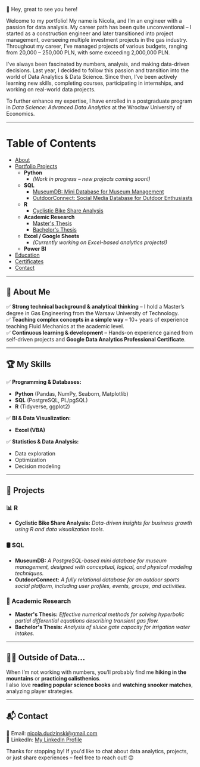 
👋 Hey, great to see you here!

Welcome to my portfolio! My name is Nicola, and I’m an engineer with a passion for data analysis. My career path has been quite unconventional – I started 
as a construction engineer and later transitioned into project management, overseeing multiple investment projects in the gas industry. Throughout my career, 
I’ve managed projects of various budgets, ranging from 20,000 – 250,000 PLN, with some exceeding 2,000,000 PLN.

I've always been fascinated by numbers, analysis, and making data-driven decisions. Last year, I decided to follow this passion and transition into the 
world of Data Analytics & Data Science. Since then, I’ve been actively learning new skills, completing courses, participating in internships, and working 
on real-world data projects.

To further enhance my expertise, I have enrolled in a postgraduate program in *Data Science: Advanced Data Analytics* at the Wrocław University of Economics.

---

# Table of Contents

- [About](#about)
- [Portfolio Projects](#portfolio-projects)
  - **Python**
    - *(Work in progress – new projects coming soon!)*
  - **SQL**
    - [MuseumDB: Mini Database for Museum Management](#museumdb-mini-database-for-museum-management)
    - [OutdoorConnect: Social Media Database for Outdoor Enthusiasts](#outdoorconnect-social-media-database-for-outdoor-enthusiasts)
  - **R**
    - [Cyclistic Bike Share Analysis](#cyclistic-bike-share-analysis)
  - **Academic Research**
    - [Master's Thesis](#masters-thesis)
    - [Bachelor's Thesis](#bachelors-thesis)
  - **Excel / Google Sheets**
    - *(Currently working on Excel-based analytics projects!)*
  - **Power BI**
- [Education](#education)
- [Certificates](#certificates)
- [Contact](#contact)

---

## 📌 About Me

✅ **Strong technical background & analytical thinking** – I hold a Master’s degree in Gas Engineering from the Warsaw University of Technology.  
✅ **Teaching complex concepts in a simple way** – 10+ years of experience teaching Fluid Mechanics at the academic level.  
✅ **Continuous learning & development** – Hands-on experience gained from self-driven projects and **Google Data Analytics Professional Certificate**.  

---

## 🏆 My Skills

✅ **Programming & Databases:**  
   - **Python** (Pandas, NumPy, Seaborn, Matplotlib)  
   - **SQL** (PostgreSQL, PL/pgSQL)  
   - **R** (Tidyverse, ggplot2)  

✅ **BI & Data Visualization:**  
   - **Excel (VBA)**  

✅ **Statistics & Data Analysis:**  
   - Data exploration  
   - Optimization  
   - Decision modeling  

---

## 🚀 Projects

### **📊 R**
- **Cyclistic Bike Share Analysis:** *Data-driven insights for business growth using R and data visualization tools.*

### **🛢️ SQL**
- **MuseumDB:** *A PostgreSQL-based mini database for museum management, designed with conceptual, logical, and physical modeling techniques.*
- **OutdoorConnect:** *A fully relational database for an outdoor sports social platform, including user profiles, events, groups, and activities.*

### **📖 Academic Research**
- **Master's Thesis:** *Effective numerical methods for solving hyperbolic partial differential equations describing transient gas flow.*
- **Bachelor's Thesis:** *Analysis of sluice gate capacity for irrigation water intakes.*

---

## 🏋️‍♂️ Outside of Data…

When I’m not working with numbers, you’ll probably find me **hiking in the mountains** or **practicing calisthenics**.  
I also love **reading popular science books** and **watching snooker matches**, analyzing player strategies.  

---

## 📬 Contact

📧 Email: nicola.dudzinski@gmail.com  
💼 LinkedIn: [My LinkedIn Profile](https://www.linkedin.com/in/nicola-dudzinski/)  

Thanks for stopping by! If you'd like to chat about data analytics, projects, or just share experiences – feel free to reach out! 😊
